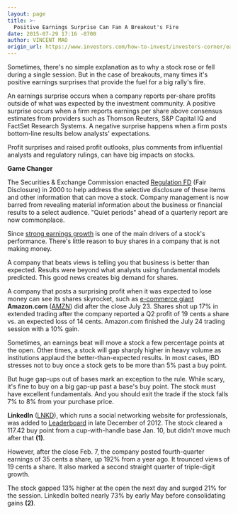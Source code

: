 ```yaml
---
layout: page
title: >-
  Positive Earnings Surprise Can Fan A Breakout's Fire
date: 2015-07-29 17:16 -0700
author: VINCENT MAO
origin_url: https://www.investors.com/how-to-invest/investors-corner/earnings-surprises-can-move-stocks/
---
```


Sometimes, there's no simple explanation as to why a stock rose or fell during a single session. But in the case of breakouts, many times it's positive earnings surprises that provide the fuel for a big rally's fire.

An earnings surprise occurs when a company reports per-share profits outside of what was expected by the investment community. A positive surprise occurs when a firm reports earnings per share above consensus estimates from providers such as Thomson Reuters, S&P Capital IQ and FactSet Research Systems. A negative surprise happens when a firm posts bottom-line results below analysts' expectations.

Profit surprises and raised profit outlooks, plus comments from influential analysts and regulatory rulings, can have big impacts on stocks.

**Game Changer**

The Securities & Exchange Commission enacted [Regulation FD](https://www.sec.gov/rules/final/33-7881.htm) (Fair Disclosure) in 2000 to help address the selective disclosure of these items and other information that can move a stock. Company management is now barred from revealing material information about the business or financial results to a select audience. "Quiet periods" ahead of a quarterly report are now commonplace.

Since [strong earnings growth](http://education.investors.com/investors-corner/763820-top-stocks-have-strong-profit-outlook.htm) is one of the main drivers of a stock's performance. There's little reason to buy shares in a company that is not making money.

A company that beats views is telling you that business is better than expected. Results were beyond what analysts using fundamental models predicted. This good news creates big demand for shares.

A company that posts a surprising profit when it was expected to lose money can see its shares skyrocket, such as [e-commerce giant](http://news.investors.com/technology/072415-763280-amazon-stock-amzn-hits-record-high-on-q2-earnings.htm) **Amazon.com** ([AMZN](https://research.investors.com/quote.aspx?symbol=AMZN)) did after the close July 23. Shares shot up 17% in extended trading after the company reported a Q2 profit of 19 cents a share vs. an expected loss of 14 cents. Amazon.com finished the July 24 trading session with a 10% gain.

Sometimes, an earnings beat will move a stock a few percentage points at the open. Other times, a stock will gap sharply higher in heavy volume as institutions applaud the better-than-expected results. In most cases, IBD stresses not to buy once a stock gets to be more than 5% past a buy point.

But huge gap-ups out of bases mark an exception to the rule. While scary, it's fine to buy on a big gap-up past a base's buy point. The stock must have excellent fundamentals. And you should exit the trade if the stock falls 7% to 8% from your purchase price.

**LinkedIn** ([LNKD](https://research.investors.com/quote.aspx?symbol=LNKD)), which runs a social networking website for professionals, was added to [Leaderboard](http://leaderboard.investors.com/leaderboard/leaders/default.aspx) in late December of 2012. The stock cleared a 117.42 buy point from a cup-with-handle base Jan. 10, but didn't move much after that **(1)**.

However, after the close Feb. 7, the company posted fourth-quarter earnings of 35 cents a share, up 192% from a year ago. It trounced views of 19 cents a share. It also marked a second straight quarter of triple-digit growth.

The stock gapped 13% higher at the open the next day and surged 21% for the session. LinkedIn bolted nearly 73% by early May before consolidating gains **(2)**.
